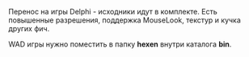 Перенос на игры Delphi - исходники идут в комплекте. Есть повышенные разрешения, поддержка MouseLook, текстур и кучка других фич. 

WAD игры нужно поместить в папку **hexen** внутри каталога **bin**.